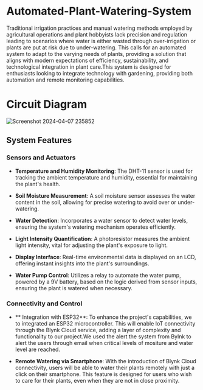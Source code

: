 # Automated-Plant-Watering-System
Traditional irrigation practices and manual watering methods employed by agricultural operations and plant hobbyists lack precision and regulation leading to scenarios where water is either wasted through over-irrigation or plants are put at risk due to under-watering.
This calls for an automated system to adapt to the varying needs of plants, providing a solution that aligns with modern expectations of efficiency, sustainability, and technological integration in plant care.This system is designed for enthusiasts looking to integrate technology with gardening, providing both automation and remote monitoring capabilities.


# Circuit Diagram

![Screenshot 2024-04-07 235852](https://github.com/FawazSapa/Automated-Plant-Watering-System/assets/114939768/fe90aaa7-d7a6-44da-8797-5a3259a33089)





##  System Features

### Sensors and Actuators

- **Temperature and Humidity Monitoring**: The DHT-11 sensor is used for tracking the ambient temperature and humidity, essential for maintaining the plant's health.

- **Soil Moisture Measurement**: A soil moisture sensor assesses the water content in the soil, allowing for precise watering to avoid over or under-watering.

- **Water Detection**: Incorporates a water sensor to detect water levels, ensuring the system's watering mechanism operates efficiently.

- **Light Intensity Quantification**: A photoresistor measures the ambient light intensity, vital for adjusting the plant's exposure to light.

- **Display Interface**: Real-time environmental data is displayed on an LCD, offering instant insights into the plant's surroundings.

- **Water Pump Control**: Utilizes a relay to automate the water pump, powered by a 9V battery, based on the logic derived from sensor inputs, ensuring the plant is watered when necessary.

### Connectivity and Control

- ** Integration with ESP32**: To enhance the project's capabilities, we to integrated an ESP32 microcontroller. This will enable IoT connectivity through the Blynk Cloud service, adding a layer of complexity and functionality to our project.We used the alert the system from Bylnk to alert the users through email when critical levels of mositure and water level are reached.

- **Remote Watering via Smartphone**: With the introduction of Blynk Cloud connectivity, users will be able to water their plants remotely with just a click on their smartphone. This feature is designed for users who wish to care for their plants, even when they are not in close proximity.


